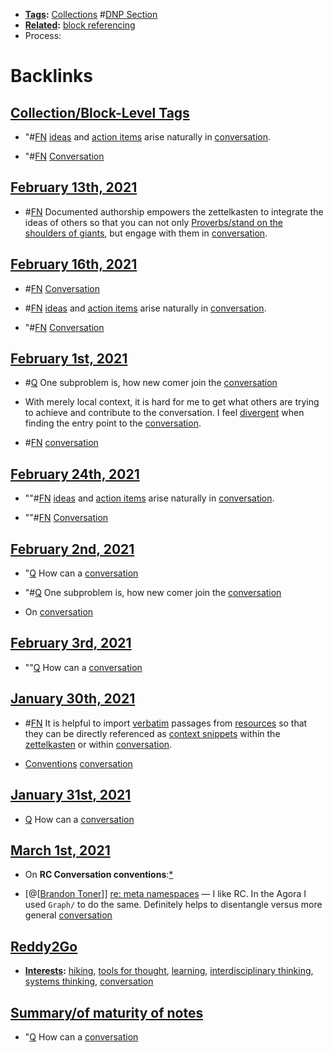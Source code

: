 - **[Tags](<Tags.md>):** [Collections](<Collections.md>) #[DNP Section](<DNP Section.md>)
- **[Related](<Related.md>):** [block referencing](<block referencing.md>)
- Process: 

# Backlinks
## [Collection/Block-Level Tags](<Collection/Block-Level Tags.md>)
- "#[FN](<FN.md>) [ideas](<ideas.md>) and [action items](<action items.md>) arise naturally in [conversation](<conversation.md>).

- "#[FN](<FN.md>) [Conversation]([conversation](<conversation.md>))

## [February 13th, 2021](<February 13th, 2021.md>)
- #[FN](<FN.md>) Documented authorship empowers the zettelkasten to integrate the ideas of others so that you can not only [Proverbs/stand on the shoulders of giants](<Proverbs/stand on the shoulders of giants.md>), but engage with them in [conversation](<conversation.md>).

## [February 16th, 2021](<February 16th, 2021.md>)
- #[FN](<FN.md>) [Conversation]([conversation](<conversation.md>))

- #[FN](<FN.md>) [ideas](<ideas.md>) and [action items](<action items.md>) arise naturally in [conversation](<conversation.md>).

- "#[FN](<FN.md>) [Conversation]([conversation](<conversation.md>))

## [February 1st, 2021](<February 1st, 2021.md>)
- #[Q](<Q.md>) One subproblem is, how new comer join the [conversation](<conversation.md>)

- With merely local context, it is hard for me to get what others are trying to achieve and contribute to the conversation. I feel [divergent](<divergent.md>) when finding the entry point to the [conversation](<conversation.md>).

- #[FN](<FN.md>) [conversation](<conversation.md>)

## [February 24th, 2021](<February 24th, 2021.md>)
- ""#[FN](<FN.md>) [ideas](<ideas.md>) and [action items](<action items.md>) arise naturally in [conversation](<conversation.md>).

- ""#[FN](<FN.md>) [Conversation]([conversation](<conversation.md>))

## [February 2nd, 2021](<February 2nd, 2021.md>)
- "[Q](<Q.md>) How can a [conversation](<conversation.md>)

- "#[Q](<Q.md>) One subproblem is, how new comer join the [conversation](<conversation.md>)

- On [conversation](<conversation.md>)

## [February 3rd, 2021](<February 3rd, 2021.md>)
- ""[Q](<Q.md>) How can a [conversation](<conversation.md>)

## [January 30th, 2021](<January 30th, 2021.md>)
- #[FN](<FN.md>) It is helpful to import [verbatim](<verbatim.md>) passages from [resources](<resources.md>) so that they can be directly referenced as [context snippets](<context snippets.md>) within the [zettelkasten](<zettelkasten.md>) or within [conversation](<conversation.md>).

- [Conventions](<Conventions.md>) [conversation](<conversation.md>)

## [January 31st, 2021](<January 31st, 2021.md>)
- [Q](<Q.md>) How can a [conversation](<conversation.md>)

## [March 1st, 2021](<March 1st, 2021.md>)
- On **RC Conversation conventions**:[*]([conversation](<conversation.md>))

- [@[[Brandon Toner](<@[[Brandon Toner.md>)]] [re: meta namespaces](((X_gthxLfx))) — I like RC. In the Agora I used `Graph/` to do the same. Definitely helps to disentangle versus more general [conversation](<conversation.md>)

## [Reddy2Go](<Reddy2Go.md>)
- **[Interests](<Interests.md>):** [hiking](<hiking.md>), [tools for thought](<tools for thought.md>), [learning](<learning.md>), [interdisciplinary thinking](<interdisciplinary thinking.md>), [systems thinking](<systems thinking.md>), [conversation](<conversation.md>)

## [Summary/of maturity of notes](<Summary/of maturity of notes.md>)
- "[Q](<Q.md>) How can a [conversation](<conversation.md>)

